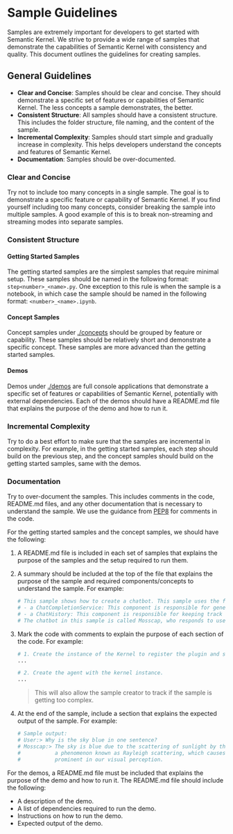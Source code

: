 # Sample Guidelines

Samples are extremely important for developers to get started with Semantic Kernel. We strive to provide a wide range of samples that demonstrate the capabilities of Semantic Kernel with consistency and quality. This document outlines the guidelines for creating samples.

## General Guidelines

- **Clear and Concise**: Samples should be clear and concise. They should demonstrate a specific set of features or capabilities of Semantic Kernel. The less concepts a sample demonstrates, the better.
- **Consistent Structure**: All samples should have a consistent structure. This includes the folder structure, file naming, and the content of the sample.
- **Incremental Complexity**: Samples should start simple and gradually increase in complexity. This helps developers understand the concepts and features of Semantic Kernel.
- **Documentation**: Samples should be over-documented.

### **Clear and Concise**

Try not to include too many concepts in a single sample. The goal is to demonstrate a specific feature or capability of Semantic Kernel. If you find yourself including too many concepts, consider breaking the sample into multiple samples. A good example of this is to break non-streaming and streaming modes into separate samples.

### **Consistent Structure**

#### Getting Started Samples

The getting started samples are the simplest samples that require minimal setup. These samples should be named in the following format: `step<number>_<name>.py`. One exception to this rule is when the sample is a notebook, in which case the sample should be named in the following format: `<number>_<name>.ipynb`.

#### Concept Samples

Concept samples under [./concepts](./concepts) should be grouped by feature or capability. These samples should be relatively short and demonstrate a specific concept. These samples are more advanced than the getting started samples.

#### Demos

Demos under [./demos](./demos) are full console applications that demonstrate a specific set of features or capabilities of Semantic Kernel, potentially with external dependencies. Each of the demos should have a README.md file that explains the purpose of the demo and how to run it.

### **Incremental Complexity**

Try to do a best effort to make sure that the samples are incremental in complexity. For example, in the getting started samples, each step should build on the previous step, and the concept samples should build on the getting started samples, same with the demos.

### **Documentation**

Try to over-document the samples. This includes comments in the code, README.md files, and any other documentation that is necessary to understand the sample. We use the guidance from [PEP8](https://peps.python.org/pep-0008/#comments) for comments in the code.

For the getting started samples and the concept samples, we should have the following:

1. A README.md file is included in each set of samples that explains the purpose of the samples and the setup required to run them.
2. A summary should be included at the top of the file that explains the purpose of the sample and required components/concepts to understand the sample. For example:

    ```python
    # This sample shows how to create a chatbot. This sample uses the following two main components:
    # - a ChatCompletionService: This component is responsible for generating responses to user messages.
    # - a ChatHistory: This component is responsible for keeping track of the chat history.
    # The chatbot in this sample is called Mosscap, who responds to user messages with long flowery prose.
    ```

3. Mark the code with comments to explain the purpose of each section of the code. For example:

    ```python
    # 1. Create the instance of the Kernel to register the plugin and service.
    ...
    
    # 2. Create the agent with the kernel instance.
    ...
    ```

    > This will also allow the sample creator to track if the sample is getting too complex.

4. At the end of the sample, include a section that explains the expected output of the sample. For example:

    ```python
    # Sample output:
    # User:> Why is the sky blue in one sentence?
    # Mosscap:> The sky is blue due to the scattering of sunlight by the molecules in the Earth's atmosphere,
    #           a phenomenon known as Rayleigh scattering, which causes shorter blue wavelengths to become more
    #           prominent in our visual perception.    
    ```

For the demos, a README.md file must be included that explains the purpose of the demo and how to run it. The README.md file should include the following:

- A description of the demo.
- A list of dependencies required to run the demo.
- Instructions on how to run the demo.
- Expected output of the demo.
